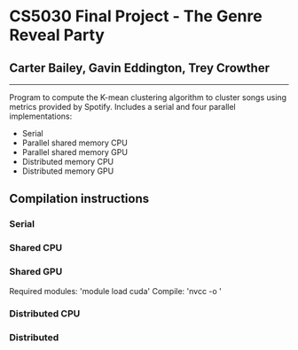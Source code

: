 # CS5030 Final Project - The Genre Reveal Party
## Carter Bailey, Gavin Eddington, Trey Crowther

***

Program to compute the K-mean clustering algorithm to cluster songs using metrics provided by Spotify. Includes a serial and four parallel implementations:

* Serial
* Parallel shared memory CPU
* Parallel shared memory GPU
* Distributed memory CPU
* Distributed memory GPU

## Compilation instructions

### **Serial**

### **Shared CPU**

### **Shared GPU**

Required modules: 'module load cuda'
Compile: 'nvcc -o '

### **Distributed CPU**

### **Distributed**
